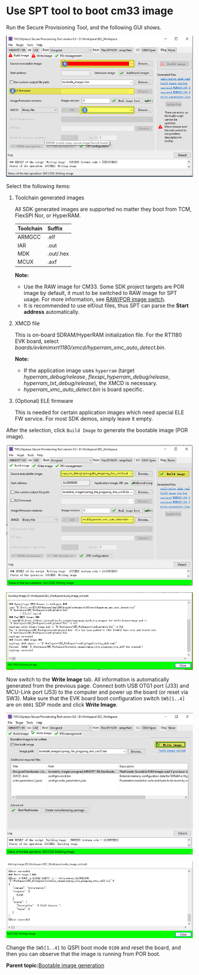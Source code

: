 # Use SPT tool to boot cm33 image 

Run the Secure Provisioning Tool, and the following GUI shows.

![](../images/SPT_Start.png "Secure Provisiong Tool start page")

Select the following items:

1.  Toolchain generated images

    All SDK generated images are supported no matter they boot from TCM, FlexSPI Nor, or HyperRAM.

    |Toolchain|Suffix|
    |---------|------|
    |ARMGCC|.elf|
    |IAR|.out|
    |MDK|.out/.hex|
    |MCUX|.axf|

    **Note:**

    -   Use the RAW image for CM33. Some SDK project targets are POR image by default, it must to be switched to RAW image for SPT usage. For more information, see [RAW/POR image switch](RAW_POR_image_switch.md).
    -   It is recommended to use elf/out files, thus SPT can parse the **Start address** automatically.
2.  XMCD file

    This is on-board SDRAM/HyperRAM initialization file. For the RT1180 EVK board, select *boards/evkmimxrt1180/xmcd/hyperram\_xmc\_auto\_detect.bin*.

    **Note:**

    -   If the application image uses `hyperram` \(target *hyperram\_debug/release*, *flexspi\_hyperram\_debug/release*, *hyperram\_txt\_debug/release*\), the XMCD is necessary.
    -   *hyperram\_xmc\_auto\_detect.bin* is board specific.
3.  \(Optional\) ELE firmware

    This is needed for certain application images which need special ELE FW service. For most SDK demos, simply leave it empty.


After the selection, click `Build Image` to generate the bootable image \(POR image\).

![](../images/SPT_Build.png "Build single CM33 POR image")

![](../images/SPT_Build_Success.png "Build single CM33 POR image success")

Now switch to the **Write Image** tab. All information is automatically generated from the previous page. Connect both USB OTG1 port \(J33\) and MCU-Link port \(J53\) to the computer and power up the board \(or reset via SW3\). Make sure that the EVK board boot configuration switch `SW5[1..4]` are on `0001` SDP mode and click **Write Image**.

![](../images/SPT_Write.png "Write single CM33 POR image")

![](../images/SPT_Write_Success.png "Write single CM33 POR image success")

Change the `SW5[1..4]` to QSPI boot mode `0100` and reset the board, and then you can observe that the image is running from POR boot.

**Parent topic:**[Bootable image generation](../topics/bootable_image_generation.md)

